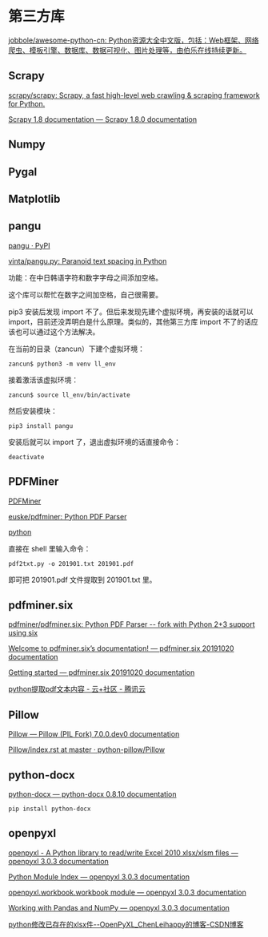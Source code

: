 # 第三方库

[jobbole/awesome-python-cn: Python资源大全中文版，包括：Web框架、网络爬虫、模板引擎、数据库、数据可视化、图片处理等，由伯乐在线持续更新。](https://github.com/jobbole/awesome-python-cn)

## Scrapy

[scrapy/scrapy: Scrapy, a fast high-level web crawling & scraping framework for Python.](https://github.com/scrapy/scrapy)

[Scrapy 1.8 documentation — Scrapy 1.8.0 documentation](https://docs.scrapy.org/en/latest/)

## Numpy

## Pygal

## Matplotlib

## pangu

[pangu · PyPI](https://pypi.org/project/pangu/)

[vinta/pangu.py: Paranoid text spacing in Python](https://github.com/vinta/pangu.py)

功能：在中日韩语字符和数字字母之间添加空格。

这个库可以帮忙在数字之间加空格，自己很需要。

pip3 安装后发现 import 不了。但后来发现先建个虚拟环境，再安装的话就可以 import，目前还没弄明白是什么原理。类似的，其他第三方库 import 不了的话应该也可以通过这个方法解决。

在当前的目录（zancun）下建个虚拟环境：

	zancun$ python3 -m venv ll_env

接着激活该虚拟环境：

	zancun$ source ll_env/bin/activate

然后安装模块：

	pip3 install pangu

安装后就可以 import 了，退出虚拟环境的话直接命令：

	deactivate

## PDFMiner

[PDFMiner](https://euske.github.io/pdfminer/)

[euske/pdfminer: Python PDF Parser](https://github.com/euske/pdfminer)

[python](http://news.zhiwu55.com/it/dGFnLzhiZTQ0OTIzMTBjYWFhZTYwNjhkMzMxZjE4OTVjN2U0Lmh0bWw=.html)



直接在 shell 里输入命令：

	pdf2txt.py -o 201901.txt 201901.pdf

即可把 201901.pdf 文件提取到 201901.txt 里。

## pdfminer.six

[pdfminer/pdfminer.six: Python PDF Parser -- fork with Python 2+3 support using six](https://github.com/pdfminer/pdfminer.six)

[Welcome to pdfminer.six’s documentation! — pdfminer.six 20191020 documentation](https://pdfminersix.readthedocs.io/en/latest/)

[Getting started — pdfminer.six 20191020 documentation](https://pdfminersix.readthedocs.io/en/latest/tutorials/index.html)

[python提取pdf文本内容 - 云+社区 - 腾讯云](https://cloud.tencent.com/developer/article/1406532)



## Pillow

[Pillow — Pillow (PIL Fork) 7.0.0.dev0 documentation](https://pillow.readthedocs.io/en/latest/)

[Pillow/index.rst at master · python-pillow/Pillow](https://github.com/python-pillow/Pillow/blob/master/docs/index.rst)

## python-docx

[python-docx — python-docx 0.8.10 documentation](https://python-docx.readthedocs.io/en/latest/)

	pip install python-docx


## openpyxl

[openpyxl - A Python library to read/write Excel 2010 xlsx/xlsm files — openpyxl 3.0.3 documentation](https://openpyxl.readthedocs.io/en/latest/)

[Python Module Index — openpyxl 3.0.3 documentation](https://openpyxl.readthedocs.io/en/stable/py-modindex.html)

[openpyxl.workbook.workbook module — openpyxl 3.0.3 documentation](https://openpyxl.readthedocs.io/en/stable/api/openpyxl.workbook.workbook.html)

[Working with Pandas and NumPy — openpyxl 3.0.3 documentation](https://openpyxl.readthedocs.io/en/stable/pandas.html)



[python修改已存在的xlsx件--OpenPyXL_ChenLeihappy的博客-CSDN博客](https://blog.csdn.net/ChenLeihappy/article/details/80989552)



